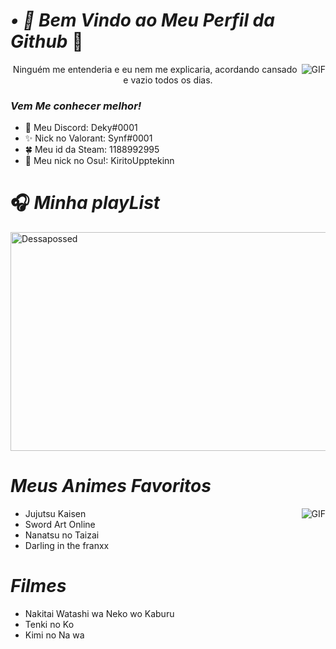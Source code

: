 
#                                                                    *• 🍂 Bem Vindo ao Meu Perfil da Github* 🍃

<img align="right" alt="GIF" src="https://i.redd.it/aym1gqxv0eo71.gif" />
<p align="center"> Ninguém me entenderia e eu nem me explicaria, acordando cansado e vazio todos os dias.

### *Vem Me conhecer melhor!*

- 🌱 Meu Discord: Deky#0001
- ✨ Nick no Valorant: Synf#0001
- 🍀 Meu id da Steam: 1188992995
- 🌠 Meu nick no Osu!: KiritoUpptekinn

#                                                                    🎧 *Minha playList*

</p>
<a href="https://open.spotify.com/user/314xjtrxlkqo5kz6doztbib23lx4?si=5d4dYg47Q1yk2njBuhs0BQ" target="blank"><img align="center" src=https://i.pinimg.com/originals/46/2e/87/462e8760149728015a5e671e05becc6d.gif alt="Dessapossed" height="350" width="1012" /></a>
</p>     

#                                                                    *Meus Animes Favoritos*

<img align="right" alt="GIF" src="https://cdn.discordapp.com/attachments/825551954662522911/846497114628161546/image0.gif" />

- Jujutsu Kaisen
- Sword Art Online
- Nanatsu no Taizai
- Darling in the franxx
# *Filmes*
- Nakitai Watashi wa Neko wo Kaburu
- Tenki no Ko
- Kimi no Na wa
